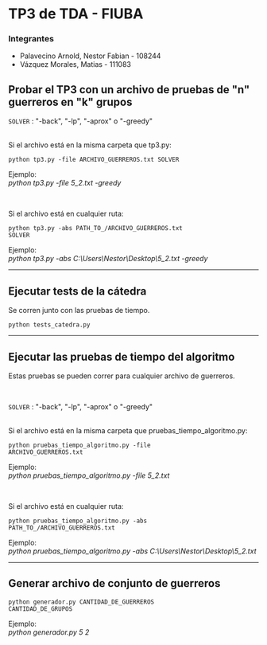 # TP3 de TDA - FIUBA


### Integrantes

* Palavecino Arnold, Nestor Fabian - 108244
* Vázquez Morales, Matias - 111083


## Probar el TP3 con un archivo de pruebas de "n" guerreros en "k" grupos

<code>SOLVER</code> : "-back", "-lp", "-aprox" o "-greedy" <br><br>

Si el archivo está en la misma carpeta que tp3.py:

<code>python tp3.py -file ARCHIVO_GUERREROS.txt SOLVER</code>

Ejemplo: <br> *python tp3.py -file 5_2.txt -greedy*

<br>

Si el archivo está en cualquier ruta:

<code>python tp3.py -abs PATH_TO_/ARCHIVO_GUERREROS.txt SOLVER</code>

Ejemplo: <br> *python tp3.py -abs C:\Users\Nestor\Desktop\5_2.txt -greedy*

----

## Ejecutar tests de la cátedra

Se corren junto con las pruebas de tiempo. 

<code>python tests_catedra.py</code>

----

## Ejecutar las pruebas de tiempo del algoritmo

Estas pruebas se pueden correr para cualquier archivo de guerreros. 

<br>

<code>SOLVER</code> : "-back", "-lp", "-aprox" o "-greedy" <br><br>

Si el archivo está en la misma carpeta que pruebas_tiempo_algoritmo.py:

<code>python pruebas_tiempo_algoritmo.py -file ARCHIVO_GUERREROS.txt</code>

Ejemplo: <br>  *python pruebas_tiempo_algoritmo.py -file 5_2.txt*

<br>

Si el archivo está en cualquier ruta:

<code>python pruebas_tiempo_algoritmo.py -abs PATH_TO_/ARCHIVO_GUERREROS.txt</code>

Ejemplo: <br>  *python pruebas_tiempo_algoritmo.py -abs C:\Users\Nestor\Desktop\5_2.txt*

----

## Generar archivo de conjunto de guerreros

<code>python generador.py CANTIDAD_DE_GUERREROS CANTIDAD_DE_GRUPOS</code>

Ejemplo: <br>  *python generador.py 5 2*

